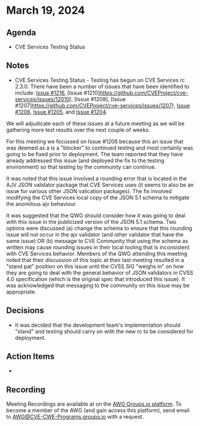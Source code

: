 # March 19, 2024

## Agenda

* CVE Services Testing Status

## Notes

* CVE Services Testing Status - Testing has begun on CVE Services rc 2.3.0.    There have been a number of issues that have been identified to include: [Issue #1216](https://github.com/CVEProject/cve-services/issues/1216), [Issue #1210]https://github.com/CVEProject/cve-services/issues/12010), [Issue #1209], [Issue #1207]https://github.com/CVEProject/cve-services/issues/1207), [Issue #1206](https://github.com/CVEProject/cve-services/issues/1206), [Issue #1205](https://github.com/CVEProject/cve-services/issues/1205), and [Issue #1204](https://github.com/CVEProject/cve-services/issues/1204).

 We will adjudicate each of these issues at a future meeting as we will be gathering more test resutls over the next couple of weeks.   
 
 For this meeting we focussed on Issue #1206 because this an issue that was deemed as a is a "blocker" to continued testing and most certainly was going to be fixed prior to deployment.  The team reported that they have already addressed this issue (and deployed the fix to the testing environment) so that testing by the community can continue.

It was noted that this issue involved a rounding error that is located in the AJV JSON validator package that CVE Services uses (it seems to also be an issue for various other JSON valication packages).  The fix involved modifying the CVE Services local copy of the JSON 5.1 schema to mitigate the anomilous ajv behaviour.  

It was suggested that the  QWG should consider how it was going to deal with this issue in the publicized version of the JSON 5.1 schema.   Two options were discussed (a) change the schema to ensure that this rounding issue will not occur in the ajv validator (and other validator that have the same issue) OR (b) message to CVE Community that using the schema as written may cause rounding issues in their local tooling that is inconsistent with CVE Services behavior.   Members of the QWG attending this meeting noted that their discussion of this topic at their last meeting resulted in a  "stand pat" position on this issue until the CVSS SIG "weighs in" on how they are going to deal with the general behavior of JSON validators in  CVSS 4.0 specification (which is the original spec that introduced this issue).  It was acknowledged that messaging to the community on this issue may be appropriate. 

## Decisions

* It was decided that the development team's implementation should "stand" and testing should carry on with the new rc to be considered for deployment. 

## Action Items

*

## Recording

Meeting Recordings are available at on the [AWG Groups.io platform](https://cve-cwe-programs.groups.io/g/AWG/files/MeetingRecordings). 
To become a member of the AWG (and gain access this platform), send email to AWG@CVE-CWE-Programs.groups.io with a request.

